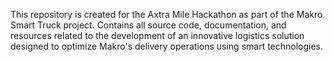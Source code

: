 This repository is created for the Axtra Mile Hackathon as part of the Makro Smart Truck project. Contains all source code, documentation, and resources related to the development of an innovative logistics solution designed to optimize Makro's delivery operations using smart technologies.
